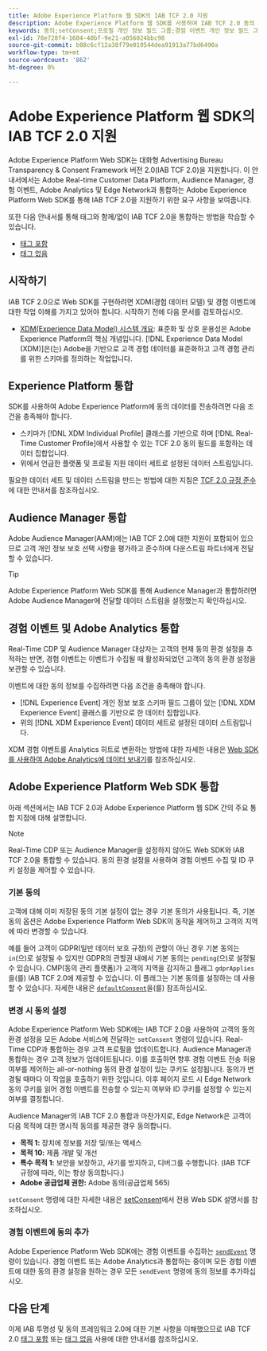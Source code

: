 ```yaml
---
title: Adobe Experience Platform 웹 SDK의 IAB TCF 2.0 지원
description: Adobe Experience Platform 웹 SDK를 사용하여 IAB TCF 2.0 동의 환경 설정을 지원하는 방법을 알아봅니다
keywords: 동의;setConsent;프로필 개인 정보 필드 그룹;경험 이벤트 개인 정보 필드 그룹;개인 정보 필드 그룹;IAB TCF 2.0;Real-Time CDP;
exl-id: 78e728f4-1604-40bf-9e21-a056024bbc98
source-git-commit: b08c6cf12a38f79e019544dea91913a77bd6490a
workflow-type: tm+mt
source-wordcount: '862'
ht-degree: 0%

---
```


# Adobe Experience Platform 웹 SDK의 IAB TCF 2.0 지원

Adobe Experience Platform Web SDK는 대화형 Advertising Bureau Transparency &amp; Consent Framework 버전 2.0(IAB TCF 2.0)을 지원합니다. 이 안내서에서는 Adobe Real-time Customer Data Platform, Audience Manager, 경험 이벤트, Adobe Analytics 및 Edge Network과 통합하는 Adobe Experience Platform Web SDK를 통해 IAB TCF 2.0을 지원하기 위한 요구 사항을 보여줍니다.

또한 다음 안내서를 통해 태그와 함께/없이 IAB TCF 2.0을 통합하는 방법을 학습할 수 있습니다.

- [태그 포함](./with-tags.md)
- [태그 없음](./without-tags.md)

## 시작하기

IAB TCF 2.0으로 Web SDK를 구현하려면 XDM(경험 데이터 모델) 및 경험 이벤트에 대한 작업 이해를 가지고 있어야 합니다. 시작하기 전에 다음 문서를 검토하십시오.

- [XDM(Experience Data Model) 시스템 개요](../../../xdm/home.md): 표준화 및 상호 운용성은 Adobe Experience Platform의 핵심 개념입니다. [!DNL Experience Data Model (XDM)]은(는) Adobe을 기반으로 고객 경험 데이터를 표준화하고 고객 경험 관리를 위한 스키마를 정의하는 작업입니다.

## Experience Platform 통합

SDK를 사용하여 Adobe Experience Platform에 동의 데이터를 전송하려면 다음 조건을 충족해야 합니다.

- 스키마가 [!DNL XDM Individual Profile] 클래스를 기반으로 하며 [!DNL Real-Time Customer Profile]에서 사용할 수 있는 TCF 2.0 동의 필드를 포함하는 데이터 집합입니다.
- 위에서 언급한 플랫폼 및 프로필 지원 데이터 세트로 설정된 데이터 스트림입니다.

필요한 데이터 세트 및 데이터 스트림을 만드는 방법에 대한 지침은 [TCF 2.0 규정 준수](../../../landing/governance-privacy-security/consent/iab/overview.md)에 대한 안내서를 참조하십시오.

## Audience Manager 통합

Adobe Audience Manager(AAM)에는 IAB TCF 2.0에 대한 지원이 포함되어 있으므로 고객 개인 정보 보호 선택 사항을 평가하고 준수하며 다운스트림 파트너에게 전달할 수 있습니다. <!--For more information, read the documentation on [Sending Data to Audience Manager](../audience-manager/audience-manager-overview.md).-->

>[!TIP]
>
>Adobe Experience Platform Web SDK를 통해 Audience Manager과 통합하려면 Adobe Audience Manager에 전달할 데이터 스트림을 설정했는지 확인하십시오.

## 경험 이벤트 및 Adobe Analytics 통합

Real-Time CDP 및 Audience Manager 대상자는 고객의 현재 동의 환경 설정을 추적하는 반면, 경험 이벤트는 이벤트가 수집될 때 활성화되었던 고객의 동의 환경 설정을 보관할 수 있습니다.

이벤트에 대한 동의 정보를 수집하려면 다음 조건을 충족해야 합니다.

- [!DNL Experience Event] 개인 정보 보호 스키마 필드 그룹이 있는 [!DNL XDM Experience Event] 클래스를 기반으로 한 데이터 집합입니다.
- 위의 [!DNL XDM Experience Event] 데이터 세트로 설정된 데이터 스트림입니다.

XDM 경험 이벤트를 Analytics 히트로 변환하는 방법에 대한 자세한 내용은 [Web SDK를 사용하여 Adobe Analytics에 데이터 보내기](/help/web-sdk/use-cases/adobe-analytics.md)를 참조하십시오.

## Adobe Experience Platform Web SDK 통합

아래 섹션에서는 IAB TCF 2.0과 Adobe Experience Platform 웹 SDK 간의 주요 통합 지점에 대해 설명합니다.

>[!NOTE]
>
>Real-Time CDP 또는 Audience Manager을 설정하지 않아도 Web SDK와 IAB TCF 2.0을 통합할 수 있습니다. 동의 환경 설정을 사용하여 경험 이벤트 수집 및 ID 쿠키 설정을 제어할 수 있습니다.

### 기본 동의

고객에 대해 이미 저장된 동의 기본 설정이 없는 경우 기본 동의가 사용됩니다. 즉, 기본 동의 옵션은 Adobe Experience Platform Web SDK의 동작을 제어하고 고객의 지역에 따라 변경할 수 있습니다.

예를 들어 고객이 GDPR(일반 데이터 보호 규정)의 관할이 아닌 경우 기본 동의는 `in`(으)로 설정될 수 있지만 GDPR의 관할권 내에서 기본 동의는 `pending`(으)로 설정될 수 있습니다. CMP(동의 관리 플랫폼)가 고객의 지역을 감지하고 플래그 `gdprApplies`을(를) IAB TCF 2.0에 제공할 수 있습니다. 이 플래그는 기본 동의를 설정하는 데 사용할 수 있습니다. 자세한 내용은 [`defaultConsent`](/help/web-sdk/commands/configure/defaultconsent.md)을(를) 참조하십시오.

### 변경 시 동의 설정

Adobe Experience Platform Web SDK에는 IAB TCF 2.0을 사용하여 고객의 동의 환경 설정을 모든 Adobe 서비스에 전달하는 `setConsent` 명령이 있습니다. Real-Time CDP과 통합하는 경우 고객 프로필을 업데이트합니다. Audience Manager과 통합하는 경우 고객 정보가 업데이트됩니다. 이를 호출하면 향후 경험 이벤트 전송 허용 여부를 제어하는 all-or-nothing 동의 환경 설정이 있는 쿠키도 설정됩니다. 동의가 변경될 때마다 이 작업을 호출하기 위한 것입니다. 이후 페이지 로드 시 Edge Network 동의 쿠키를 읽어 경험 이벤트를 전송할 수 있는지 여부와 ID 쿠키를 설정할 수 있는지 여부를 결정합니다.

Audience Manager의 IAB TCF 2.0 통합과 마찬가지로, Edge Network은 고객이 다음 목적에 대한 명시적 동의를 제공한 경우 동의합니다.

- **목적 1:** 장치에 정보를 저장 및/또는 액세스
- **목적 10:** 제품 개발 및 개선
- **특수 목적 1:** 보안을 보장하고, 사기를 방지하고, 디버그를 수행합니다. (IAB TCF 규정에 따라, 이는 항상 동의합니다.)
- **Adobe 공급업체 권한:** Adobe 동의(공급업체 565)

`setConsent` 명령에 대한 자세한 내용은 [setConsent](../../../web-sdk/commands/setconsent.md)에서 전용 Web SDK 설명서를 참조하십시오.

### 경험 이벤트에 동의 추가

Adobe Experience Platform Web SDK에는 경험 이벤트를 수집하는 [`sendEvent`](/help/web-sdk/commands/sendevent/overview.md) 명령이 있습니다. 경험 이벤트 또는 Adobe Analytics과 통합하는 중이며 모든 경험 이벤트에 대한 동의 환경 설정을 원하는 경우 모든 `sendEvent` 명령에 동의 정보를 추가하십시오.

## 다음 단계

이제 IAB 투명성 및 동의 프레임워크 2.0에 대한 기본 사항을 이해했으므로 IAB TCF 2.0 [태그 포함](./with-tags.md) 또는 [태그 없음](./without-tags.md) 사용에 대한 안내서를 참조하십시오.
